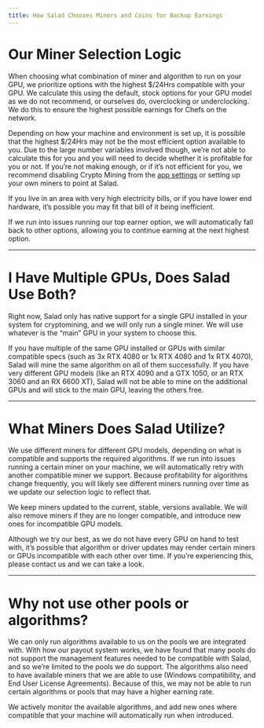 ```yaml
---
title: How Salad Chooses Miners and Coins for Backup Earnings
---
```


# Our Miner Selection Logic

When choosing what combination of miner and algorithm to run on your GPU, we prioritize options with the highest $/24Hrs
compatible with your GPU. We calculate this using the default, stock options for your GPU model as we do not recommend,
or ourselves do, overclocking or underclocking. We do this to ensure the highest possible earnings for Chefs on the
network.

Depending on how your machine and environment is set up, it is possible that the highest $/24Hrs may not be the most
efficient option available to you. Due to the large number variables involved though, we’re not able to calculate this
for you and you will need to decide whether it is profitable for you or not. If you’re not making enough, or if it’s not
efficient for you, we recommend disabling Crypto Mining from the
[app settings](/docs/Guides/Using-the-Salad-App/353-Salad-App-settings) or setting up your own miners to point at Salad.

If you live in an area with very high electricity bills, or if you have lower end hardware, it’s possible you may fit
that bill of it being inefficient.

If we run into issues running our top earner option, we will automatically fall back to other options, allowing you to
continue earning at the next highest option.

---

# I Have Multiple GPUs, Does Salad Use Both?

Right now, Salad only has native support for a single GPU installed in your system for cryptomining, and we will only
run a single miner. We will use whatever is the “main” GPU in your system to choose this.

If you have multiple of the same GPU installed or GPUs with similar compatible specs (such as 3x RTX 4080 or 1x RTX 4080
and 1x RTX 4070), Salad will mine the same algorithm on all of them successfully. If you have very different GPU models
(like an RTX 4090 and a GTX 1050, or an RTX 3060 and an RX 6600 XT), Salad will not be able to mine on the additional
GPUs and will stick to the main GPU, leaving the others free.

---

# What Miners Does Salad Utilize?

We use different miners for different GPU models, depending on what is compatible and supports the required algorithms.
If we run into issues running a certain miner on your machine, we will automatically retry with another compatible miner
we support. Because profitability for algorithms change frequently, you will likely see different miners running over
time as we update our selection logic to reflect that.

We keep miners updated to the current, stable, versions available. We will also remove miners if they are no longer
compatible, and introduce new ones for incompatible GPU models.

Although we try our best, as we do not have every GPU on hand to test with, it’s possible that algorithm or driver
updates may render certain miners or GPUs incompatible with each other over time. If you’re experiencing this, please
contact us and we can take a look.

---

# Why not use other pools or algorithms?

We can only run algorithms available to us on the pools we are integrated with. With how our payout system works, we
have found that many pools do not support the management features needed to be compatible with Salad, and so we’re
limited to the pools we do support. The algorithms also need to have available miners that we are able to use (Windows
compatibility, and End User License Agreements). Because of this, we may not be able to run certain algorithms or pools
that may have a higher earning rate.

We actively monitor the available algorithms, and add new ones where compatible that your machine will automatically run
when introduced.
